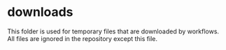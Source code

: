 # downloads #

This folder is used for temporary files that are downloaded by workflows.
All files are ignored in the repository except this file.
